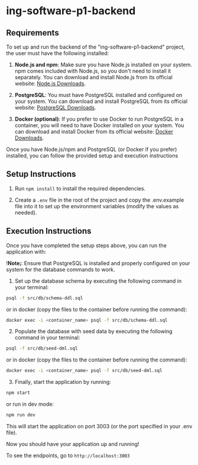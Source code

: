 # ing-software-p1-backend

## Requirements

To set up and run the backend of the "ing-software-p1-backend" project, the user must have the following installed:

1. **Node.js and npm**: Make sure you have Node.js installed on your system. npm comes included with Node.js, so you don't need to install it separately. You can download and install Node.js from its official website: [Node.js Downloads](https://nodejs.org/en/download/).

2. **PostgreSQL**: You must have PostgreSQL installed and configured on your system. You can download and install PostgreSQL from its official website: [PostgreSQL Downloads](https://www.postgresql.org/download/).

3. **Docker (optional)**: If you prefer to use Docker to run PostgreSQL in a container, you will need to have Docker installed on your system. You can download and install Docker from its official website: [Docker Downloads](https://www.docker.com/get-started).

Once you have Node.js/npm and PostgreSQL (or Docker if you prefer) installed, you can follow the provided setup and execution instructions

## Setup Instructions

1. Run `npm install` to install the required dependencies.

2. Create a `.env` file in the root of the project and copy the .env.example file into it to set up the environment variables (modify the values as needed).

## Execution Instructions

Once you have completed the setup steps above, you can run the application with:

!**Note**¡: Ensure that PostgreSQL is installed and properly configured on your system for the database commands to work.


1. Set up the database schema by executing the following command in your terminal:

```bash
psql -f src/db/schema-ddl.sql
```

or in docker (copy the files to the container before running the command):

```bash
docker exec -i <container_name> psql -f src/db/schema-ddl.sql
```

2. Populate the database with seed data by executing the following command in your terminal:

```bash
psql -f src/db/seed-dml.sql
```

or in docker (copy the files to the container before running the command):

```bash
docker exec -i <container_name> psql -f src/db/seed-dml.sql
```

3. Finally, start the application by running:

```bash
npm start
```

or run in dev mode:

```bash
npm run dev
```

This will start the application on port 3003 (or the port specified in your .env file).

Now you should have your application up and running!

To see the endpoints, go to `http://localhost:3003`